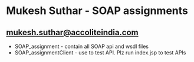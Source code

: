 # Mukesh Suthar - SOAP assignments
## mukesh.suthar@accoliteindia.com

- SOAP_assignment - contain all SOAP api and wsdl files
- SOAP_assignmentClient - use to test API. Plz run index.jsp to test APIs
